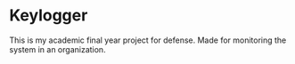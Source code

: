 # Keylogger
This is my academic final year project for defense. Made for monitoring the system in an organization.
